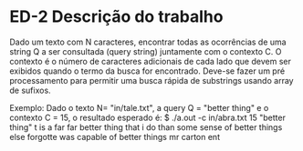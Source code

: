 # ED-2 Descrição do trabalho
Dado um texto com N caracteres, encontrar todas as ocorrências de uma string Q a ser consultada (query string)  juntamente com o contexto C. O contexto é o número de caracteres adicionais de cada lado que devem ser exibidos quando o termo da busca for encontrado. Deve-se fazer um pré processamento para permitir uma busca rápida de substrings usando array de sufixos.

Exemplo: Dado o texto N= "in/tale.txt", a query Q = "better thing" e o contexto C = 15, o resultado esperado é:
$ ./a.out -c in/abra.txt 15 "better thing"
t is a far far better thing that i do than
 some sense of better things else forgotte
was capable of better things mr carton ent
